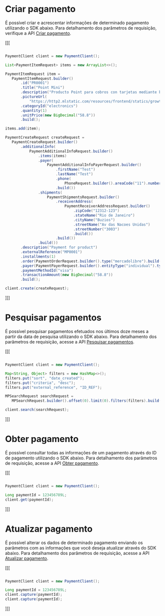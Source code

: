 # Criar pagamento

É possível criar e acrescentar informações de determinado pagamento utilizando o SDK abaixo. Para detalhamento dos parâmetros de requisição, verifique a API [Criar pagamento](https://www.mercadopago[FAKER][URL][DOMAIN]/developers/pt/reference/payments/_payments/post).

[[[
```java

PaymentClient client = new PaymentClient();

List<PaymentItemRequest> items = new ArrayList<>();

PaymentItemRequest item =
   PaymentItemRequest.builder()
       .id("PR0001")
       .title("Point Mini")
       .description("Producto Point para cobros con tarjetas mediante bluetooth")
       .pictureUrl(
           "https://http2.mlstatic.com/resources/frontend/statics/growth-sellers-landings/device-mlb-point-i_medium@2x.png")
       .categoryId("electronics")
       .quantity(1)
       .unitPrice(new BigDecimal("58.8"))
       .build();

items.add(item);

PaymentCreateRequest createRequest =
   PaymentCreateRequest.builder()
       .additionalInfo(
           PaymentAdditionalInfoRequest.builder()
               .items(items)
               .payer(
                   PaymentAdditionalInfoPayerRequest.builder()
                       .firstName("Test")
                       .lastName("Test")
                       .phone(
                           PhoneRequest.builder().areaCode("11").number("987654321").build())
                       .build())
               .shipments(
                   PaymentShipmentsRequest.builder()
                       .receiverAddress(
                           PaymentReceiverAddressRequest.builder()
                               .zipCode("12312-123")
                               .stateName("Rio de Janeiro")
                               .cityName("Buzios")
                               .streetName("Av das Nacoes Unidas")
                               .streetNumber("3003")
                               .build())
                       .build())
               .build())
       .description("Payment for product")
       .externalReference("MP0001")
       .installments(1)
       .order(PaymentOrderRequest.builder().type("mercadolibre").build())
       .payer(PaymentPayerRequest.builder().entityType("individual").type("customer").build())
       .paymentMethodId("visa")
       .transactionAmount(new BigDecimal("58.8"))
       .build();

client.create(createRequest);

```
]]]

# Pesquisar pagamentos

É possível pesquisar pagamentos efetuados nos últimos doze meses a partir da data de pesquisa utilizando o SDK abaixo. Para detalhamento dos parâmetros de requisição, acesse a API [Pesquisar pagamentos](https://www.mercadopago[FAKER][URL][DOMAIN]/developers/pt/reference/payments/_payments_search/get).

[[[
```java

PaymentClient client = new PaymentClient();

Map<String, Object> filters = new HashMap<>();
filters.put("sort", "date_created");
filters.put("criteria", "desc");
filters.put("external_reference", "ID_REF");

MPSearchRequest searchRequest =
   MPSearchRequest.builder().offset(0).limit(0).filters(filters).build();

client.search(searchRequest);
```
]]]

# Obter pagamento

É possível consultar todas as informações de um pagamento através do ID de pagamento utilizando o SDK abaixo. Para detalhamento dos parâmetros de requisição, acesse a API [Obter pagamento](https://www.mercadopago[FAKER][URL][DOMAIN]/developers/pt/reference/payments/_payments_id/get).

[[[
```java

PaymentClient client = new PaymentClient();

Long paymentId = 123456789L;
client.get(paymentId);
```
]]]

# Atualizar pagamento

É possível alterar os dados de determinado pagamento enviando os parâmetros com as informações que você deseja atualizar através do SDK abaixo. Para detalhamento dos parâmetros de requisição, acesse a API [Atualizar pagamento](https://www.mercadopago[FAKER][URL][DOMAIN]/developers/pt/reference/payments/_payments_id/put).

[[[
```java

PaymentClient client = new PaymentClient();

Long paymentId = 123456789L;
client.capture(paymentId);
client.capture(paymentId);
```
]]]